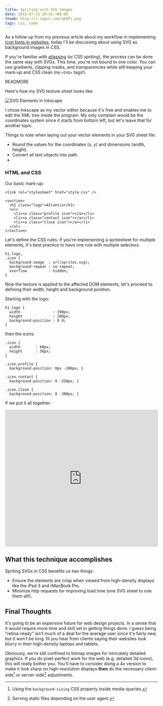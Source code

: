 ```yaml
---
title: Spriting with SVG images 
date: 2012-07-21 20:52 +08:00
thumb: http://i.imgur.com/qb5Ps.png
tags: css, code
---
```

As a follow up from my previous article about my workflow in implementing [icon fonts in websites](http://blog.jamesflorentino.com/2012/07/15/working-with-icon-fonts.html), today I'll be discussing about using SVG as background images in CSS.

If you're familiar with [atlassing](http://en.wikipedia.org/wiki/Texture_atlas) (or CSS spriting), the process can be done the same way with SVGs. This time, you're not bound to one color. You can use gradients, clipping masks, and transparencies while still keeping your mark-up and CSS clean (no `<SVG>` tags!).

READMORE

Here's how my SVG texture sheet looks like:


![SVG Elements in Inkscape](http://i.imgur.com/OQ9A7.png)

I chose Inkscape as my vector editor because it's free and enables me to edit the XML tree inside the program. My only complain would be the coordinates system since it starts from bottom left, but let's leave that for another topic.

Things to note when laying out your vector elements in your SVG sheet file:
- Round the values for the coordinates (x, y) and dimensions (width, height).
- Convert all text objects into path.
- 

### HTML and CSS

Our basic mark-up:

    <link rel="stylesheet" href="style.css" />

    <section>
      <h1 class="logo">Atlantis</h1>
      <ul>
        <li><a class="profile icon"></a></li>
        <li><a class="contact icon"></a></li>
        <li><a class="close icon"></a></li>
      </ul>
    </section>


Let's define the CSS rules. If you're implementing a spritesheet for multiple elements, it's best practice to have one rule with multiple selectors.

    h1.logo,
    .icon {
      background-image  : url(sprites.svg);
      background-repeat : no-repeat;
      overflow          : hidden;
    }

Now the texture is applied to the affected DOM elements, let's proceed to defining their width, height and background position.

Starting with the logo:

    h1.logo {
      width               : 190px;
      height              : 200px;
      background-position : 0 0;
    }

then the icons:

    .icon {
      width       : 60px;
      height      : 50px;
    }

    .icon.profile {
      background-position: 0px -200px; }
    
    .icon.contact {
      background-position: 0 -250px; }

    .icon.close {
      background-position: 0 -300px; }

If we put it all together:

<iframe width="100%" height="450" src="http://bl.ocks.org/d/3156125/" frameborder="0"> </iframe>

What this technique accomplishes
--------------------------------

Spriting SVGs in CSS benefits us two things:

- Ensure the elements are crisp when viewed from high-density displays like the iPad 3 and rMacBook Pro.
- Minimize http requests for improving load time (one SVG sheet to rule them all!).

[^1]: Using the `background-sizing` CSS property inside media-queries.
[^2]: Serving static files depending on the user agent.


Final Thoughts
--------------

It's going to be an expensive future for web design projects. In a sense that it would require more time and skill set in getting things done. I guess being "retina-ready" isn't much of a deal for the average user since it's fairly new, but it won't be long 'til you hear from clients saying their websites look blurry in their high-density laptops and tablets.

Obviously, we're still confined to bitmap images for intricately detailed graphics. If you do pixel-perfect work for the web (e.g. detailed 3d icons), this will really bother you. You'll have to consider doing a 4x version to make it look sharp on high-resolution displays __then__ do the necessary client-side[^1] or server-side[^2] adjustments.
